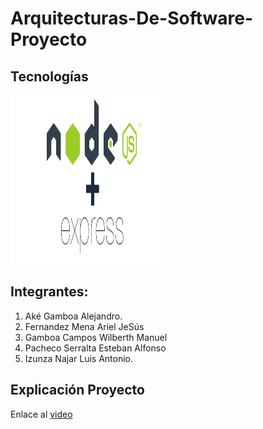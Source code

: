 # Arquitecturas-De-Software-Proyecto

## Tecnologías
<img src = "readmeImg/express.webp" width = "250" height = "270">

## Integrantes:
1. Aké Gamboa Alejandro.
2. Fernandez Mena Ariel JeSús 
3. Gamboa Campos Wilberth Manuel
4. Pacheco Serralta Esteban Alfonso
5. Izunza Najar Luis Antonio.

## Explicación Proyecto

Enlace al [video](https://youtu.be/ygiEB5q0Nao)
